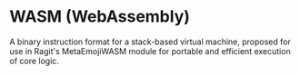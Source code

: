 # WASM (WebAssembly)

A binary instruction format for a stack-based virtual machine, proposed for use in Ragit's MetaEmojiWASM module for portable and efficient execution of core logic.
